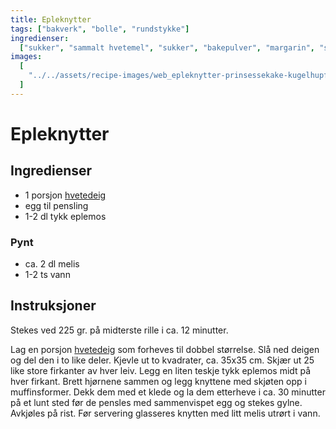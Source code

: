 ```yaml
---
title: Epleknytter
tags: ["bakverk", "bolle", "rundstykke"]
ingredienser:
  ["sukker", "sammalt hvetemel", "sukker", "bakepulver", "margarin", "sur melk"]
images:
  [
    "../../assets/recipe-images/web_epleknytter-prinsessekake-kugelhupf-korintflette-eplekake-med-havrefres.jpg",
  ]
---
```


# Epleknytter

## Ingredienser

- 1 porsjon [hvetedeig](./hvetedeig)
- egg til pensling
- 1-2 dl tykk eplemos

### Pynt

- ca. 2 dl melis
- 1-2 ts vann

## Instruksjoner

Stekes ved 225 gr. på midterste rille i ca. 12 minutter.

Lag en porsjon [hvetedeig](./hvetedeig) som forheves til dobbel størrelse. Slå ned deigen og del den i to like deler. Kjevle ut to kvadrater, ca. 35x35 cm. Skjær ut 25 like store firkanter av hver leiv. Legg en liten teskje tykk eplemos midt på hver firkant. Brett hjørnene sammen og legg knyttene med skjøten opp i muffinsformer. Dekk dem med et klede og la dem etterheve i ca. 30 minutter på et lunt sted før de pensles med sammenvispet egg og stekes gylne. Avkjøles på rist. Før servering glasseres knytten med litt melis utrørt i vann.

